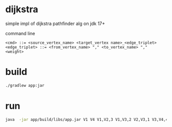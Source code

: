 # dijkstra
simple impl of dijkstra pathfinder alg on jdk 17+

command line 
```bnf
<cmd> ::= <source_vertex_name> <target_vertex name>_<edge_triplet>
<edge_triplet> ::= <from_vertex_name> "," <to_vertex_name> "," <weight>
```

# build
```bash
./gradlew app:jar
```
# run
```bash
java  -jar app/build/libs/app.jar V1 V4 V1,V2,3 V1,V3,2 V2,V3,1 V3,V4,4
```
